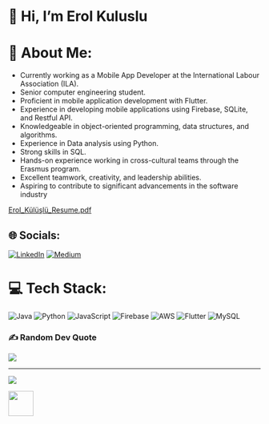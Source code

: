 
<p align="center"><h1><b>
  👋 Hi, I’m Erol Kuluslu
      </b></h1>

# 💫 About Me:
- Currently working as a Mobile App Developer at the International Labour Association (ILA).
- Senior computer engineering student.
- Proficient in mobile application development with Flutter.
- Experience in developing mobile applications using Firebase, SQLite, and Restful API.
- Knowledgeable in object-oriented programming, data structures, and algorithms.
- Experience in Data analysis using Python.
- Strong skills in SQL.
- Hands-on experience working in cross-cultural teams through the Erasmus program.
- Excellent teamwork, creativity, and leadership abilities.
- Aspiring to contribute to significant advancements in the software industry
  
[Erol_Külüşlü_Resume.pdf](https://github.com/user-attachments/files/15958962/Erol_Kuluslu_Resume.pdf)


## 🌐 Socials:
[![LinkedIn](https://img.shields.io/badge/LinkedIn-%230077B5.svg?logo=linkedin&logoColor=white)](https://linkedin.com/in/erol-külüşlü-966ba9210) [![Medium]()](https://medium.com/@erolkuluslusoftware) 


# 💻 Tech Stack:
![Java](https://img.shields.io/badge/java-%23ED8B00.svg?style=for-the-badge&logo=java&logoColor=white) ![Python](https://img.shields.io/badge/python-3670A0?style=for-the-badge&logo=python&logoColor=ffdd54) ![JavaScript](https://img.shields.io/badge/javascript-%23323330.svg?style=for-the-badge&logo=javascript&logoColor=%23F7DF1E) ![Firebase](https://img.shields.io/badge/firebase-%23039BE5.svg?style=for-the-badge&logo=firebase) ![AWS](https://img.shields.io/badge/AWS-%23FF9900.svg?style=for-the-badge&logo=amazon-aws&logoColor=white) ![Flutter](https://img.shields.io/badge/Flutter-%2302569B.svg?style=for-the-badge&logo=Flutter&logoColor=white) ![MySQL](https://img.shields.io/badge/mysql-%2300f.svg?style=for-the-badge&logo=mysql&logoColor=white)
### ✍️ Random Dev Quote
![](https://quotes-github-readme.vercel.app/api?type=horizontal&theme=radical)

---
[![](https://visitcount.itsvg.in/api?id=erolkuluslu&icon=0&color=0)](https://visitcount.itsvg.in)

<!-- Proudly created with GPRM ( https://gprm.itsvg.in ) -->


<!---
erolkuluslu/erolkuluslu is a ✨ special ✨ repository because its `README.md` (this file) appears on your GitHub profile.
You can click the Preview link ![png-clipart-curriculum-vitae-job-hunting-resume-employment-cv-text-rectangle](https://user-images.githubusercontent.com/92374052/228720475-8ec27a32-362e-403d-8285-33e5fe889f9a.png)
to take a look at your changes.
--->
[<img src="https://user-images.githubusercontent.com/92374052/228719659-7fea33c4-7c12-41a8-850b-6f0111d07f61.png" width="50" height="50">](mailto:erolkuluslusoftware@gmail.com) 






